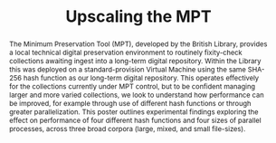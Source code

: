 ---
abstract: The Minimum Preservation Tool (MPT), developed by the British Library, provides
  a local technical digital preservation environment to routinely fixity-check collections
  awaiting ingest into a long-term digital repository. Within the Library this was
  deployed on a standard-provision Virtual Machine using the same SHA-256 hash function
  as our long-term digital repository. This operates effectively for the collections
  currently under MPT control, but to be confident managing larger and more varied
  collections, we look to understand how performance can be improved, for example
  through use of different hash functions or through greater parallelization. This
  poster outlines experimental findings exploring the effect on performance of four
  different hash functions and four sizes of parallel processes, across three broad
  corpora (large, mixed, and small file-sizes).
creators:
- Peter May
- Kevin Davies
date: null
document_url: https://osf.io/download/eksvg/
grand_parent: iPRES
institutions:
- British Library
keywords:
- minimum preservation tool
- performance
- checksum
landing_page_url: https://osf.io/4sa5h/
language: eng
layout: publication
license: CC-BY 4.0 International
notes_url: null
parent: iPRES 2022
publication_type: poster
size: null
slides_url: https://osf.io/download/tr7uh/
source_name: iPRES:osf:4sa5h
stream_url: https://osf.io/download/wa76c/
title: Upscaling the MPT
year: 2022
---